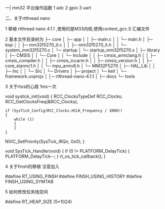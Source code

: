 一| mm32 平台操作函数
1 adc
2 gpio
3 uart

二、关于rtthread nano

1 移植 rtthread nano 4.1.1 ,使用的是M33内核,使用context_gcc.S 汇编文件

2 基本文件目录树为
├─ core
│  ├─ app
│  │   ├─ main.c
│  │   └─ main.h
│  ├─ bsp
│  │   ├─ mm32f5270_it.c
│  │   ├─ mm32f5270_it.h
│  │   └─ system_mm32f5270.c
│  └─ startup
│      └─ startup_mm32f5270.s
│
├─ library
│  ├─ CMSIS
│  │   └─ Core
│  │       └─ Include
│  │           ├─ cmsis_armclang.h
│  │           ├─ cmsis_compiler.h
│  │           ├─ cmsis_iccarm.h
│  │           ├─ cmsis_version.h
│  │           ├─ core_starmc1.h
│  │           └─ mpu_armv8.h
│  └─ MM32F5270
│      ├─ HAL_Lib
│      │   ├─ Inc
│      │   └─ Src
│      └─ Drivers
│
├─ project
│  └─ keil
│      └─ framework.uvprojx
│
│─ rtthread-nano-4.1.1
│
├─ docs
└─ tools

3 关于rtos的心跳  1ms一次

void systick_init(void)
{
    RCC_ClocksTypeDef  RCC_Clocks;
    RCC_GetClocksFreq(&RCC_Clocks);

    if (SysTick_Config(RCC_Clocks.HCLK_Frequency / 1000))
    {
        while (1)
        {
        }
    }

  NVIC_SetPriority(SysTick_IRQn, 0x0);
}

void SysTick_Handler(void)
{
  if (0 != PLATFORM_DelayTick)
  {
    PLATFORM_DelayTick--;
  }
  rt_os_tick_callback();
}

4 关于finsh的移植  注意加入

#define RT_USING_FINSH
#define FINSH_USING_HISTORY 
#define FINSH_USING_SYMTAB

5 如何修改任务栈空间

#define RT_HEAP_SIZE (5*1024)